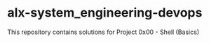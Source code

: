 # alx-system_engineering-devops
This repository contains solutions for Project 0x00 - Shell (Basics)
